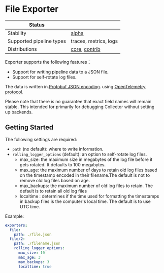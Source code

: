# File Exporter

| Status                   |                       |
| ------------------------ | --------------------- |
| Stability                | [alpha]               |
| Supported pipeline types | traces, metrics, logs |
| Distributions            | [core], [contrib]     |

Exporter supports the following features：

+ Support for writing pipeline data to a JSON file.
+ Support for self-rotate log files.

The data is written in.[Protobuf JSON encoding](https://developers.google.com/protocol-buffers/docs/proto3#json). using [OpenTelemetry protocol](https://github.com/open-telemetry/opentelemetry-proto).



Please note that there is no guarantee that exact field names will remain stable.
This intended for primarily for debugging Collector without setting up backends.

## Getting Started

The following settings are required:

- `path` (no default): where to write information.
- `rolling_logger_options` (default): an option to self-rotate log files.
    - max_size:   the maximum size in megabytes of the log file before it gets rotated. It defaults to 100 megabytes.
    - max_age:   the maximum number of days to retain old log files based on the  timestamp encoded in their filename.The default is not to remove old log files based on age.
    - max_backups:  the maximum number of old log files to retain.  The default is to retain all old log files
    - localtime : determines if the time used for formatting the timestamps in backup files is the computer's local time.  The default is to use UTC time.


Example:

```yaml
exporters:
  file:
    path: ./file.json
  file/2:
    path: ./filename.json
    rolling_logger_options:
      max_size: 10
      max_age: 3
      max_backups: 3
      localtime: true
```


[alpha]:https://github.com/open-telemetry/opentelemetry-collector#alpha
[contrib]:https://github.com/open-telemetry/opentelemetry-collector-releases/tree/main/distributions/otelcol-contrib
[core]:https://github.com/open-telemetry/opentelemetry-collector-releases/tree/main/distributions/otelcol